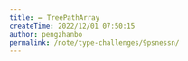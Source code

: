 ```yaml
---
title: ➖ TreePathArray
createTime: 2022/12/01 07:50:15
author: pengzhanbo
permalink: /note/type-challenges/9psnessn/
---
```

